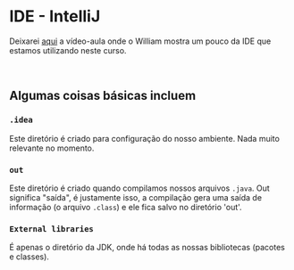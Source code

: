 # IDE - IntelliJ
Deixarei [aqui](https://youtu.be/ds3t9C2A50U?list=PL62G310vn6nFIsOCC0H-C2infYgwm8SWW&t=142) a vídeo-aula onde o William mostra um pouco da IDE que estamos utilizando neste curso.

<br>

## Algumas coisas básicas incluem

### `.idea`
Este diretório é criado para configuração do nosso ambiente. 
Nada muito relevante no momento.

### `out` 
Este diretório é criado quando compilamos nossos arquivos `.java`. 
Out significa "saída", é justamente isso, a compilação gera uma saída de informação (o arquivo `.class`) e ele fica
salvo no diretório 'out'.

### `External libraries` 
É apenas o diretório da JDK, onde há todas as nossas bibliotecas (pacotes e classes). 

